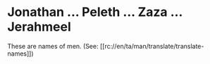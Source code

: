 # Jonathan ... Peleth ... Zaza ... Jerahmeel
These are names of men. (See: [[rc://en/ta/man/translate/translate-names]])
